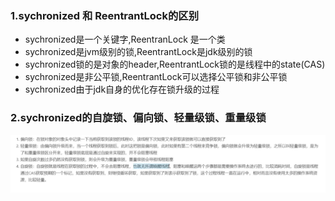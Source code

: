 ### 1.sychronized 和 ReentrantLock的区别

- sychronized是一个关键字,ReentranLock 是一个类
- sychronized是jvm级别的锁,ReentrantLock是jdk级别的锁
- sychronized锁的是对象的header,ReentrantLock锁的是线程中的state(CAS)
- sychronized是非公平锁,ReentrantLock可以选择公平锁和非公平锁
- sychronized由于jdk自身的优化存在锁升级的过程

### 2.sychronized的自旋锁、偏向锁、轻量级锁、重量级锁

![image-20230312220524839](../../image/image-20230312220524839.png)